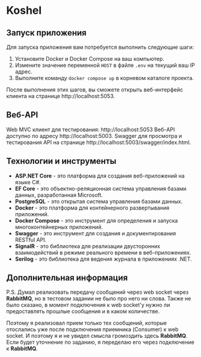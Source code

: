 # Koshel

## Запуск приложения

Для запуска приложения вам потребуется выполнить следующие шаги:

1. Установите Docker и Docker Compose на ваш компьютер.
2. Измените значение переменной `HOST` в файле `.env` на текущий ваш IP адрес.
3. Выполните команду `docker compose up` в корневом каталоге проекта.

После выполнения этих шагов, вы сможете открыть веб-интерфейс клиента на странице http://localhost:5053.

## Веб-API

Web MVC клиент для тестирования: http://localhost:5053
Веб-API доступно по адресу http://localhost:5003.
Swagger для просмотра и тестирования API на странице http://localhost:5003/swagger/index.html.

## Технологии и инструменты

- **ASP.NET Core** - это платформа для создания веб-приложений на языке C#.
- **EF Core** - это объектно-реляционная система управления базами данных, разработанная Microsoft.
- **PostgreSQL** - это открытая система управления базами данных.
- **Docker** - это платформа для контейнерного развертывания приложений.
- **Docker Compose** - это инструмент для определения и запуска многоконтейнерных приложений.
- **Swagger** - это инструмент для создания и документирования RESTful API.
- **SignalR** - это библиотека для реализации двусторонних взаимодействий в режиме реального времени в веб-приложениях.
- **Serilog** - это библиотека для ведения журнала в приложениях .NET.

## Дополнительная информация

P.S.
Думал реализовать передачу сообщений через web socket через **RabbitMQ**, но в тестовом задании не было про него ни слова.
Также не было сказано, в момент подключения к web socket'у нужно ли предоставлять прошлые сообщения и в каком количестве.

Поэтому я реализовал прием только тех сообщений, которые отослались уже после подключения приемника (Consumer) к web socket.
И поэтому я и не увидел смысла громоздить здесь **RabbitMQ**. Если будет уточнение по заданию, я переделаю его через подключение к **RabbitMQ**.
